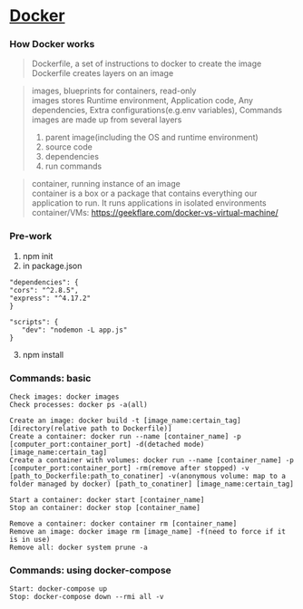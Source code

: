 # [Docker](https://github.com/EricHuang950313/Docker)

### How Docker works
> Dockerfile, a set of instructions to docker to create the image </br>
> Dockerfile creates layers on an image </br>

> images, blueprints for containers, read-only </br>
> images stores Runtime environment, Application code, Any dependencies, Extra configurations(e.g.env variables), Commands </br>
> images are made up from several layers </br>
> 1) parent image(including the OS and runtime environment)
> 2) source code  
> 3) dependencies
> 4) run commands

> container, running instance of an image </br>
> container is a box or a package that contains everything our application to run. It runs applications in isolated environments </br>
> container/VMs: https://geekflare.com/docker-vs-virtual-machine/ </br>

### Pre-work
1. npm init
2. in package.json
```
"dependencies": {
"cors": "^2.8.5",
"express": "^4.17.2"
}
```
```
"scripts": {
   "dev": "nodemon -L app.js"
}
```
3. npm install


### Commands: basic
```
Check images: docker images
Check processes: docker ps -a(all)
```
```
Create an image: docker build -t [image_name:certain_tag] [directory(relative path to Dockerfile)]
Create a container: docker run --name [container_name] -p [computer_port:container_port] -d(detached mode) [image_name:certain_tag]
Create a container with volumes: docker run --name [container_name] -p [computer_port:container_port] -rm(remove after stopped) -v [path_to_Dockerfile:path_to_conatiner] -v(anonymous volume: map to a folder managed by docker) [path_to_conatiner] [image_name:certain_tag]
```
```
Start a container: docker start [container_name]
Stop an container: docker stop [container_name]
```
```
Remove a container: docker container rm [container_name]
Remove an image: docker image rm [image_name] -f(need to force if it is in use)
Remove all: docker system prune -a
```

### Commands: using docker-compose
```
Start: docker-compose up
Stop: docker-compose down --rmi all -v
```
